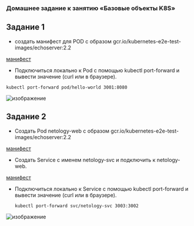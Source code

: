 ### Домашнее задание к занятию «Базовые объекты K8S»
## Задание 1
   - создать манифест для POD с образом gcr.io/kubernetes-e2e-test-images/echoserver:2.2

[манифест](pod-echo.yaml)
    

   - Подключиться локально к Pod с помощью kubectl port-forward и вывести значение (curl или в браузере).

   ``` kubectl port-forward pod/hello-world 3001:8080 ```

![изображение](https://github.com/user-attachments/assets/ef949075-416b-428a-83e0-e5834e800a2f)


## Задание 2

  - Создать Pod netology-web с образом gcr.io/kubernetes-e2e-test-images/echoserver:2.2

[манифест](pod-web.yaml)

  - Создать Service с именем netology-svc и подключить к netology-web.

[манифест](svc-netology.yaml)

  - Подключиться локально к Service с помощью kubectl port-forward и вывести значение (curl или в браузере).

     ``` kubectl port-forward svc/netology-svc 3003:3002 ```

![изображение](https://github.com/user-attachments/assets/4404e385-55e7-4ee3-8dd8-35e3ef034cdf)
